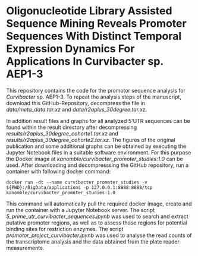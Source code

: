 # Oligonucleotide Library Assisted Sequence Mining Reveals Promoter Sequences With Distinct Temporal Expression Dynamics For Applications In Curvibacter sp. AEP1-3
This repository contains the code for the promotor sequence analysis for *Curvibacter* sp. AEP1-3.
To repeat the analysis steps of the manuscript, download this GitHub-Repository, decompress the file in *data/meta_data.tar.xz* and *data/r2aplus_30degree.tar.xz*.

In addition result files and graphs for all analyzed 5'UTR sequences can be found within the result directory after decompressing *results/r2aplus_30degree_cohorte1.tar.xz* and *results/r2aplus_30degree_cohorte2.tar.xz*. The figures of the original publication and some additional graphs can be obtained by executing the Jupyter Notebook files in a suitable software environment. For this purpose the Docker image at *kanomble/curvibacter_promoter_studies:1.0* can be used.
After downloading and decompresssing the GitHub repository, run a container with following docker command:

```docker run -dt --name curvibacter_promoter_studies -v ${PWD}:/BigData/applications -p 127.0.0.1:8888:8888/tcp kanomble/curvibacter_promoter_studies:1.0```

This command will automatically pull the required docker image, create and run the container with a Jupyter Notebook server.
The script *5_prime_utr_curvibacter_sequences.ipynb* was used to search and extract putative promoter regions, as well as to assess those regions for potential binding sites for restriction enzymes.
The script *promotor_project_curvibacter.ipynb* was used to analyse the read counts of the transcriptome analysis and the data obtained from the plate reader measurements.
